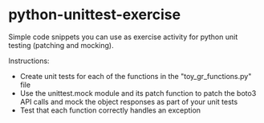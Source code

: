 # python-unittest-exercise
Simple code snippets you can use as exercise activity for python unit testing (patching and mocking).

Instructions: 
- Create unit tests for each of the functions in the "toy_gr_functions.py" file
- Use the unittest.mock module and its patch function to patch the boto3 API calls and mock the object responses as part of your unit tests
- Test that each function correctly handles an exception